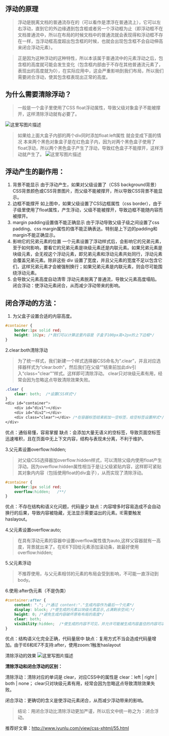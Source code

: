 ## 浮动的原理
>  浮动是脱离文档的普通流存在的（可以看作是漂浮在普通流上），它可以左右浮动，直到它的外边缘遇到包含框或者另一个浮动框为止（即浮动框不在文档普通流中，所以在布局的时候文档中的普通流就会表现得和浮动框不存在一样，当浮动框高度超出包含框的时候，也就会出现包含框不会自动伸高来闭合浮动元素）。

>  正是因为这种浮动的这种特性，所以本该属于普通流中的元素浮动之后，包含框的高度就可能会发生变化（包含框内部由于不存在其他普通流元素了，表现出的高度就为0），在实际应用中，这会严重影响到我们布局，所以我们需要闭合浮动，使其包含框表现出正常的高度。

## 为什么需要清除浮动？
>一般是一个盒子里使用了CSS float浮动属性，导致父级对象盒子不能被撑开，这样清除浮动就有必要了。

![这里写图片描述](http://img.blog.csdn.net/20170527130000057?watermark/2/text/aHR0cDovL2Jsb2cuY3Nkbi5uZXQvQnViYmxlTQ==/font/5a6L5L2T/fontsize/400/fill/I0JBQkFCMA==/dissolve/70/gravity/SouthEast)

>如果给上面大盒子内部的两个div同时添加float:left属性 就会变成下面的情况
本来两个黑色对象盒子是在红色盒子内，因为对两个黑色盒子使用了float浮动，所以两个黑色盒子产生了浮动，导致红色盒子不能撑开，这样浮动就产生了。
![这里写图片描述](http://img.blog.csdn.net/20170527130320358?watermark/2/text/aHR0cDovL2Jsb2cuY3Nkbi5uZXQvQnViYmxlTQ==/font/5a6L5L2T/fontsize/400/fill/I0JBQkFCMA==/dissolve/70/gravity/SouthEast)

## 浮动产生的副作用：
1. 背景不能显示
由于浮动产生，如果对父级设置了（CSS background背景）CSS背景颜色或CSS背景图片，而父级不能被撑开，所以导致CSS背景不能显示。
2. 边框不能撑开
如上图中，如果父级设置了CSS边框属性（css border），由于子级里使用了float属性，产生浮动，父级不能被撑开，导致边框不能随内容而被撑开。
3. margin padding设置值不能正确显示
由于浮动导致父级子级之间设置了css padding、css margin属性的值不能正确表达。特别是上下边的padding和margin不能正确显示。
4. 影响它的兄弟元素的位置
一个元素设置了浮动样式后，会影响它的兄弟元素，至于如何影响，要看它的兄弟元素是块级元素还是内联元素。如果兄弟元素是块级元素，会无视这个浮动元素，即兄弟元素和浮动元素共处同行，浮动元素会覆盖兄弟元素。除非这些 div 设置了宽度，并且父元素的宽度不足以包含它们，这样兄弟元素才会被强制换行；如果兄弟元素是内联元素，则会尽可能围绕浮动元素。
5. 会导致父元素高度自动清零
浮动元素脱离了普通流，导致父元素高度塌陷。
闭合浮动：使浮动元素闭合，从而减少浮动带来的影响。

## 闭合浮动的方法：
1. 为父盒子设置合适的内容高度。
```css
#container {
	border:1px solid red;
	height: 102px; /*我们可以计算这里内容是 子盒子100px高+2px的上下边框*/
}
```
2.clear:both清除浮动
>为了统一样式，我们新建一个样式选择器CSS命名为“.clear”，并且对应选择器样式为“clear:both”，然后我们在父级“</div>”结束前加此div引入“class="clear"”样式。这样即可清除浮动。
> clear只对块级元素有用，经常会因为忽略这点导致清除效果失败。
```css
.clear {
	clear: both;  /*设置CSS样式*/
}
<div id="container">
	<div id="div1"></div>
	<div id="div2"></div>
	<div class="clear"></div> /*在容器标签结束前加一空标签，给空标签设置样式*/
</div>
```
优点：通俗易懂，容易掌握
缺点：会添加大量无语义的空标签，导致页面空标签迅速堆积，且在页面中无上下文内容，结构与表现未分离，不利于维护。

3.父元素设置overflow:hidden;
>对父级CSS选择器加overflow:hidden样式，可以清除父级内使用float产生浮动。因为overflow:hidden属性相当于是让父级紧贴内容，这样即可紧贴其对象内内容（包括使用float的div盒子），从而实现了清除浮动。
```css
#container {
	border:1px solid red;
	overflow:hidden;   /**/	
}
```
优点：不存在结构和语义化问题，代码量少
缺点：内容增多时容易造成不会自动换行的后果，导致内容被隐藏，无法显示需要溢出的元素。IE需要触发haslayout。

4.父元素设置overflow:auto;
>在具有浮动元素的容器中设置overflow属性值为auto,这样父容器就有一高度，背景就出来了。在IE6下回给元素添加滚动条，故最好使用overflow:hidden;

5.父元素浮动
>不推荐使用，与父元素相邻的元素的布局会受到影响，不可能一直浮动到body。

6.使用:after伪元素（不是伪类）
```css
#container:after {
	content: "."; /*通过 content:"."生成内容作为最后一个元素*/
	display: block; /*使生成的元素以块级元素显示,占满剩余空间;*/
	height: 0; /*避免生成内容破坏原有布局的高度*/
	clear: both;
	visibility:hidden;  /*使生成的内容不可见，并允许可能被生成内容盖住的内容可以进行点击和交互*/
}
```
优点：结构语义化完全正确，代码量居中
缺点：复用方式不当会造成代码量增加。由于IE6和IE7不支持:after，使用zoom:1触发haslayout

清除浮动的效果
![这里写图片描述](http://img.blog.csdn.net/20170527133312946?watermark/2/text/aHR0cDovL2Jsb2cuY3Nkbi5uZXQvQnViYmxlTQ==/font/5a6L5L2T/fontsize/400/fill/I0JBQkFCMA==/dissolve/70/gravity/SouthEast)

**清除浮动和闭合浮动的区别：**

清除浮动：清除对应的单词是 clear，对应CSS中的属性是 clear：left | right | both | none；
clear只对块级元素有用，经常会因为忽略这点导致清除效果失败。

闭合浮动：更确切的含义是使浮动元素闭合，从而减少浮动带来的影响。
>结论：用闭合浮动比清除浮动更加严谨，所以后文中统一称之为：闭合浮动。

推荐好文章：http://www.iyunlu.com/view/css-xhtml/55.html


